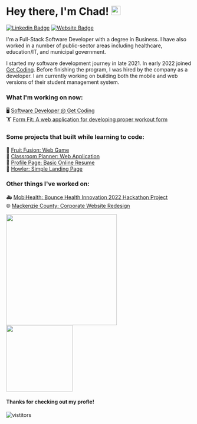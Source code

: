 # Hey there, I'm Chad! <img src="https://media.giphy.com/media/hvRJCLFzcasrR4ia7z/giphy.gif" width="25">

[![Linkedin Badge](https://img.shields.io/badge/-LinkedIn-0e76a8?style=flat-square&logo=Linkedin&logoColor=white)](https://linkedin.com/in/chadmroberts88)
[![Website Badge](https://img.shields.io/badge/Website-3b5998?style=flat-square&logo=google-chrome&logoColor=white)](https://chadroberts.webflow.io)

I'm a Full-Stack Software Developer with a degree in Business. I have also worked in a number of public-sector areas including healthcare, education/IT, and municipal government.

I started my software development journey in late 2021. In early 2022 joined [Get Coding](https://github.com/getcoding-ca). Before finishing the program, I was hired by the company as a developer. I am currently working on building both the mobile and web versions of their student management system.

### What I'm working on now:

🖥️ [Software Developer @ Get Coding](https://www.getcoding.ca/our-students) <br>
🏋️ [Form Fit: A web application for developing proper workout form](https://github.com/chadmroberts88/form-fit) <br>

### Some projects that built while learning to code:

🍓 [Fruit Fusion: Web Game](https://chadmroberts88.github.io/fruit-fusion/) <br>
🏫 [Classroom Planner: Web Application](https://chadmroberts88.github.io/classroom-planner/) <br>
💼 [Profile Page: Basic Online Resume](https://chadmroberts88.github.io/profile/) <br>
🐶 [Howler: Simple Landing Page](https://chadmroberts88.github.io/howler/) <br>

### Other things I've worked on:

🚑 [MobiHealth: Bounce Health Innovation 2022 Hackathon Project](https://www.figma.com/proto/BKTAYamEHqateR1RLaUKIn/MobiHealth?node-id=5%3A22&starting-point-node-id=5%3A22) <br>
🌐 [Mackenzie County: Corporate Website Redesign](https://mackenziecounty.com) <br>

<!--START_SECTION:waka-->
<!--END_SECTION:waka-->

<img height="300rem" src="https://wakatime.com/share/@6db8abfc-b4ca-4005-9e0a-30a09f6cc381/7c28949e-c386-431a-b40a-b1332ae07e65.svg"/>

<div>
  <img height="180em" src="https://github-readme-stats.vercel.app/api/top-langs/?username=chadmroberts88&exclude_repo=KNN-Image-Classification&show_icons=true&layout=compact&langs_count=8&theme=transparent"/>
</div>

#### Thanks for checking out my profle! 
![vistitors](https://visitor-badge.glitch.me/badge?page_id=chadmroberts88.chadmroberts88)

